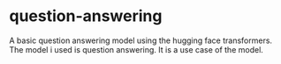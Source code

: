 # question-answering
A basic question answering model using the hugging face transformers.
The model i used is question answering. 
It is a use case of the model.
